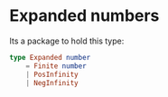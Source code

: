 # Expanded numbers

Its a package to hold this type:

```elm
type Expanded number
    = Finite number
    | PosInfinity
    | NegInfinity
```
